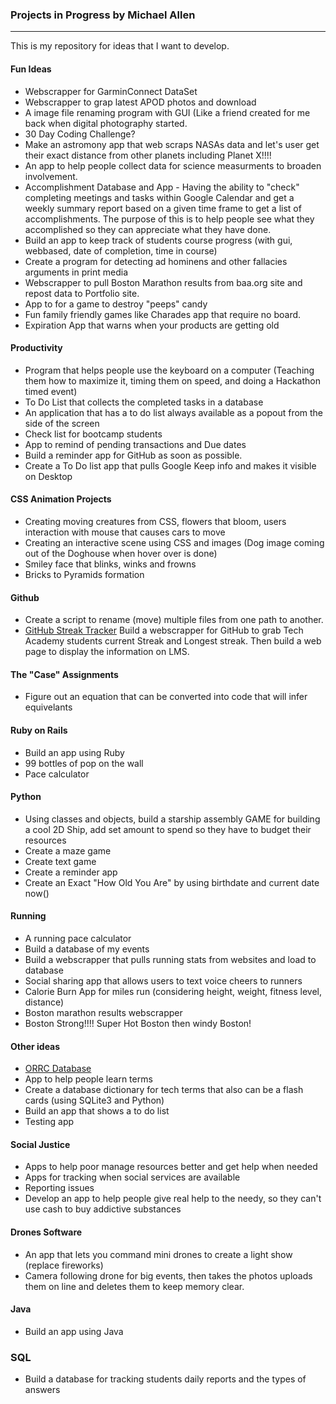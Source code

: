 ### Projects in Progress by Michael Allen
***

This is my repository for ideas that I want to develop.

#### Fun Ideas
* Webscrapper for GarminConnect DataSet
* Webscrapper to grap latest APOD photos and download
* A image file renaming program with GUI (Like a friend created for me back when digital photography started.
* 30 Day Coding Challenge?
* Make an astromony app that web scraps NASAs data and let's user get their exact distance from other planets including Planet X!!!!
* An app to help people collect data for science measurments to broaden involvement.
* Accomplishment Database and App - Having the ability to "check" completing meetings and tasks within Google Calendar and get a weekly summary report based on a given time frame to get a list of accomplishments. The purpose of this is to help people see what they accomplished so they can appreciate what they have done. 
* Build an app to keep track of students course progress (with gui, webbased, date of completion, time in course)
* Create a program for detecting ad hominens and other fallacies arguments in print media
* Webscrapper to pull Boston Marathon results from baa.org site and repost data to Portfolio site.
* App to for a game to destroy "peeps" candy 
* Fun family friendly games like Charades app that require no board.
* Expiration App that warns when your products are getting old

#### Productivity
* Program that helps people use the keyboard on a computer (Teaching them how to maximize it, timing them on speed, and doing a Hackathon timed event)
* To Do List that collects the completed tasks in a database
* An application that has a to do list always available as a popout from the side of the screen
* Check list for bootcamp students
* App to remind of pending transactions and Due dates
* Build a reminder app for GitHub as soon as possible. 
* Create a To Do list app that pulls Google Keep info and makes it visible on Desktop

#### CSS Animation Projects
* Creating moving creatures from CSS, flowers that bloom, users interaction with mouse that causes cars to move
* Creating an interactive scene using CSS and images (Dog image coming out of the Doghouse when hover over is done)
* Smiley face that blinks, winks and frowns
* Bricks to Pyramids formation

#### Github
* Create a script to rename (move) multiple files from one path to another.
* [GitHub Streak Tracker](https://github.com/mrmichaelgallen/Projects-in-Progress/tree/master/GitHub-Streak-Tracker) Build a webscrapper for GitHub to grab Tech Academy students current Streak and Longest streak. Then build a web page to display the information on LMS.

#### The "Case" Assignments
* Figure out an equation that can be converted into code that will infer equivelants

#### Ruby on Rails
* Build an app using Ruby
* 99 bottles of pop on the wall
* Pace calculator

#### Python
* Using classes and objects, build a starship assembly GAME for building a cool 2D Ship, add set amount to spend so they have to budget their resources
* Create a maze game
* Create text game
* Create a reminder app
* Create an Exact "How Old You Are" by using birthdate and current date now()

#### Running
* A running pace calculator
* Build a database of my events
* Build a webscrapper that pulls running stats from websites and load to database
* Social sharing app that allows users to text voice cheers to runners
* Calorie Burn App for miles run (considering height, weight, fitness level, distance)
* Boston marathon results webscrapper
* Boston Strong!!!! Super Hot Boston then windy Boston!

#### Other ideas
* [ORRC Database](https://github.com/mrmichaelgallen/Projects-in-Progress/tree/master/ORRC_Database)
* App to help people learn terms
* Create a database dictionary for tech terms that also can be a flash cards (using SQLite3 and Python)
* Build an app that shows a to do list
* Testing app

#### Social Justice
* Apps to help poor manage resources better and get help when needed
* Apps for tracking when social services are available
* Reporting issues
* Develop an app to help people give real help to the needy, so they can't use cash to buy addictive substances

#### Drones Software
* An app that lets you command mini drones to create a light show (replace fireworks)
* Camera following drone for big events, then takes the photos uploads them on line and deletes them to keep memory clear.

#### Java
* Build an app using Java

### SQL
* Build a database for tracking students daily reports and the types of answers

